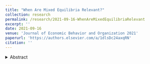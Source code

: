 ```yaml
---
title: "When Are Mixed Equilibria Relevant?"
collection: research
permalink: /research/2021-09-16-WhenAreMixedEquilibriaRelevant
excerpt: ''
date: 2021-09-16
venue: 'Journal of Economic Behavior and Organization 2021'
paperurl: 'https://authors.elsevier.com/a/1dlsDc24axqRN'
citation: ''
---
```


<details><summary>Abstract</summary>
Mixed strategy equilibria — Nash (NE) and maximin (MM) — are cornerstones of game theory, but their empirical relevance has always been questionable. We study in the laboratory two games, each with a unique NE and a unique (and distinct) MM in completely mixed strategies. Treatments include the matching protocol (pairwise random vs population mean matching), whether time is discrete or continuous, and whether players can specify explicit mixtures or only pure strategy realizations. NE mixes predict observed behavior relatively well in population mean matching treatments, and predict better than MM in all treatments. However, in most random pairwise treatments, uniform mixes predict better than NE. Regret-based and sign preserving dynamics capture regularities across all treatments.
</details>
